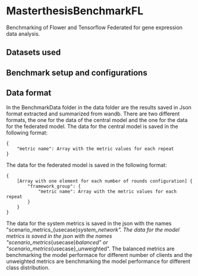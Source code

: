 # MasterthesisBenchmarkFL
Benchmarking of Flower and Tensorflow Federated for gene expression data analysis.

## Datasets used

## Benchmark setup and configurations

## Data format
In the BenchmarkData folder in the data folder are the results saved in Json format extracted
and summarized from wandb. There are two different formats, the one for the data of the central model
and the one for the data for the federated model. The data for the central model is saved in the following format:
```
{
    "metric name": Array with the metric values for each repeat
}
```
The data for the federated model is saved in the following format:
```
{
    [Array with one element for each number of rounds configuration] {
        "framework_group": {
            "metric name": Array with the metric values for each repeat
        }
    }
}
```
The data for the system metrics is saved in the json with the names "scenario_metrics_{usecase}_system_network".
The data for the model metrics is saved in the json with the names "scenario_metrics_{usecase}_balanced" or
"scenario_metrics_{usecase}_unweighted". The balanced metrics are benchmarking the model performace for different number
of clients and the unweighted metrics are benchmarking the model performance for different class distribution.
